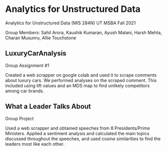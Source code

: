 # Analytics for Unstructured Data
Analytics for Unstructured Data (MIS 284N) UT MSBA Fall 2021

Group Members: Sahil Arora, Kaushik Kumaran, Ayush Malani, Harsh Mehta, Charan Musunru, Allie Touchstone   

## LuxuryCarAnalysis
Group Assignment #1

Created a web scrapper on google colab and used it to scrape comments about luxury cars. 
We performed analyses on the scraped comment. This included using lift values and an MDS map to find unlikely competitors among car brands.

## What a Leader Talks About 
Group Project

Used a web scrapper and obtained speeches from 8 Presidents/Prime Ministers. Applied a sentiment analysis and calculated the main topics discussed throughout the speeches, and used cosine similarities to find the leaders most like each other. 
